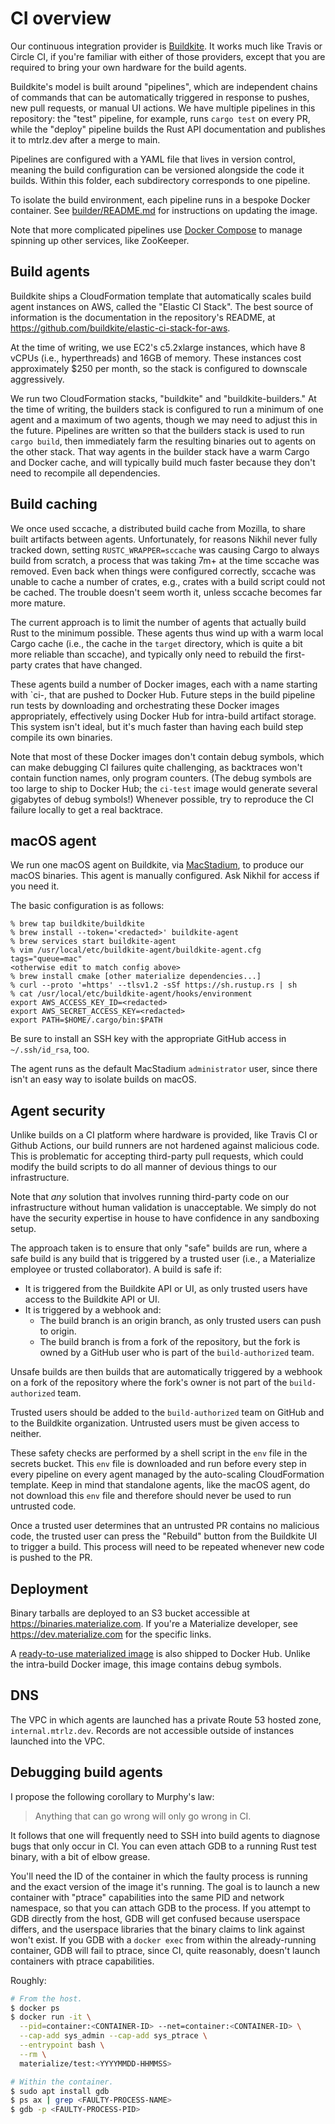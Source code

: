 # CI overview

Our continuous integration provider is [Buildkite]. It works much like Travis or
Circle CI, if you're familiar with either of those providers, except that you
are required to bring your own hardware for the build agents.

Buildkite's model is built around "pipelines", which are independent chains
of commands that can be automatically triggered in response to pushes,
new pull requests, or manual UI actions. We have multiple pipelines in this
repository: the "test" pipeline, for example, runs `cargo test` on every PR,
while the "deploy" pipeline builds the Rust API documentation and publishes
it to mtrlz.dev after a merge to main.

Pipelines are configured with a YAML file that lives in version control,
meaning the build configuration can be versioned alongside the code it builds.
Within this folder, each subdirectory corresponds to one pipeline.

To isolate the build environment, each pipeline runs in a bespoke Docker
container. See [builder/README.md](./builder/README.md) for instructions on
updating the image.

Note that more complicated pipelines use [Docker Compose] to manage spinning up
other services, like ZooKeeper.

## Build agents

Buildkite ships a CloudFormation template that automatically scales build agent
instances on AWS, called the "Elastic CI Stack". The best source of information
is the documentation in the repository's README, at
<https://github.com/buildkite/elastic-ci-stack-for-aws>.

At the time of writing, we use EC2's c5.2xlarge instances, which have 8 vCPUs
(i.e., hyperthreads) and 16GB of memory. These instances cost approximately $250
per month, so the stack is configured to downscale aggressively.

We run two CloudFormation stacks, "buildkite" and "buildkite-builders." At the
time of writing, the builders stack is configured to run a minimum of one agent
and a maximum of two agents, though we may need to adjust this in the future.
Pipelines are written so that the builders stack is used to run `cargo build`,
then immediately farm the resulting binaries out to agents on the other stack.
That way agents in the builder stack have a warm Cargo and Docker cache, and
will typically build much faster because they don't need to recompile all
dependencies.

## Build caching

We once used sccache, a distributed build cache from Mozilla, to share built
artifacts between agents. Unfortunately, for reasons Nikhil never fully tracked
down, setting `RUSTC_WRAPPER=sccache` was causing Cargo to always build from
scratch, a process that was taking 7m+ at the time sccache was removed. Even
back when things were configured correctly, sccache was unable to cache a
number of crates, e.g., crates with a build script could not be cached. The
trouble doesn't seem worth it, unless sccache becomes far more mature.

The current approach is to limit the number of agents that actually build
Rust to the minimum possible. These agents thus wind up with a warm local Cargo
cache (i.e., the cache in the `target` directory, which is quite a bit more
reliable than sccache), and typically only need to rebuild the first-party
crates that have changed.

These agents build a number of Docker images, each with a name starting with
`ci-, that are pushed to Docker Hub. Future steps in the build pipeline run
tests by downloading and orchestrating these Docker images appropriately,
effectively using Docker Hub for intra-build artifact storage. This system
isn't ideal, but it's much faster than having each build step compile its own
binaries.

Note that most of these Docker images don't contain debug symbols, which can
make debugging CI failures quite challenging, as backtraces won't contain
function names, only program counters. (The debug symbols are too large to ship
to Docker Hub; the `ci-test` image would generate several gigabytes of debug
symbols!) Whenever possible, try to reproduce the CI failure locally to get a
real backtrace.

## macOS agent

We run one macOS agent on Buildkite, via [MacStadium], to produce our macOS
binaries. This agent is manually configured. Ask Nikhil for access if you need
it.

The basic configuration is as follows:

```
% brew tap buildkite/buildkite
% brew install --token='<redacted>' buildkite-agent
% brew services start buildkite-agent
% vim /usr/local/etc/buildkite-agent/buildkite-agent.cfg
tags="queue=mac"
<otherwise edit to match config above>
% brew install cmake [other materialize dependencies...]
% curl --proto '=https' --tlsv1.2 -sSf https://sh.rustup.rs | sh
% cat /usr/local/etc/buildkite-agent/hooks/environment
export AWS_ACCESS_KEY_ID=<redacted>
export AWS_SECRET_ACCESS_KEY=<redacted>
export PATH=$HOME/.cargo/bin:$PATH
```

Be sure to install an SSH key with the appropriate GitHub access in
`~/.ssh/id_rsa`, too.

The agent runs as the default MacStadium `administrator` user, since there isn't
an easy way to isolate builds on macOS.

## Agent security

Unlike builds on a CI platform where hardware is provided, like Travis CI or
Github Actions, our build runners are not hardened against malicious code. This
is problematic for accepting third-party pull requests, which could modify the
build scripts to do all manner of devious things to our infrastructure.

Note that *any* solution that involves running third-party code on our
infrastructure without human validation is unacceptable. We simply do not have
the security expertise in house to have confidence in any sandboxing setup.

The approach taken is to ensure that only "safe" builds are run, where a safe
build is any build that is triggered by a trusted user (i.e., a Materialize
employee or trusted collaborator). A build is safe if:

  * It is triggered from the Buildkite API or UI, as only trusted users have
    access to the Buildkite API or UI.
  * It is triggered by a webhook and:
    * The build branch is an origin branch, as only trusted users can push to
      origin.
    * The build branch is from a fork of the repository, but the fork is owned
      by a GitHub user who is part of the `build-authorized` team.

Unsafe builds are then builds that are automatically triggered by a webhook on a
fork of the repository where the fork's owner is not part of the
`build-authorized` team.

Trusted users should be added to the `build-authorized` team on GitHub and
to the Buildkite organization. Untrusted users must be given access to neither.

These safety checks are performed by a shell script in the `env` file in the
secrets bucket. This `env` file is downloaded and run before every step in every
pipeline on every agent managed by the auto-scaling CloudFormation template.
Keep in mind that standalone agents, like the macOS agent, do not download this
`env` file and therefore should never be used to run untrusted code.

Once a trusted user determines that an untrusted PR contains no malicious code,
the trusted user can press the "Rebuild" button from the Buildkite UI to trigger
a build. This process will need to be repeated whenever new code is pushed to
the PR.

## Deployment

Binary tarballs are deployed to an S3 bucket accessible at
https://binaries.materialize.com. If you're a Materialize developer,
see https://dev.materialize.com for the specific links.

A [ready-to-use materialized image][materialized-docker] is also shipped to
Docker Hub. Unlike the intra-build Docker image, this image contains debug
symbols.

## DNS

The VPC in which agents are launched has a private Route 53 hosted zone,
`internal.mtrlz.dev`. Records are not accessible outside of instances launched
into the VPC.

## Debugging build agents

I propose the following corollary to Murphy's law:

  > Anything that can go wrong will only go wrong in CI.

It follows that one will frequently need to SSH into build agents to diagnose
bugs that only occur in CI. You can even attach GDB to a running Rust test
binary, with a bit of elbow grease.

You'll need the ID of the container in which the faulty process is running and
the exact version of the image it's running. The goal is to launch a new
container with "ptrace" capabilities into the same PID and network namespace,
so that you can attach GDB to the process. If you attempt to GDB directly from
the host, GDB will get confused because userspace differs, and the userspace
libraries that the binary claims to link against won't exist. If you GDB with a
`docker exec` from within the already-running container, GDB will fail to
ptrace, since CI, quite reasonably, doesn't launch containers with ptrace
capabilities.

Roughly:

```bash
# From the host.
$ docker ps
$ docker run -it \
  --pid=container:<CONTAINER-ID> --net=container:<CONTAINER-ID> \
  --cap-add sys_admin --cap-add sys_ptrace \
  --entrypoint bash \
  --rm \
  materialize/test:<YYYYMMDD-HHMMSS>

# Within the container.
$ sudo apt install gdb
$ ps ax | grep <FAULTY-PROCESS-NAME>
$ gdb -p <FAULTY-PROCESS-PID>
```

[Buildkite]: https://buildkite.com
[Docker Compose]: https://docs.docker.com/compose/
[autouseradd]: https://github.com/benesch/autouseradd
[materializer GitHub user]: https://github.com/materializer
[materialized-docker]: https://hub.docker.com/repository/docker/materialize/materialized
[MacStadium]: https://www.macstadium.com
